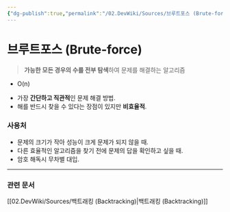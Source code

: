 ```yaml
---
{"dg-publish":true,"permalink":"/02.DevWiki/Sources/브루트포스 (Brute-force)/","noteIcon":""}
---
```


# 브루트포스 (Brute-force)

> **가능한 모든 경우의 수를 전부 탐색**하여 문제를 해결하는 알고리즘
* O(n)
- 가장 **간단하고 직관적**인 문제 해결 방법.
- 해를 반드시 찾을 수 있다는 장점이 있지만 **비효율적**.
### 사용처
- 문제의 크기가 작아 성능이 크게 문제가 되지 않을 때.
- 다른 효율적인 알고리즘을 찾기 전에 문제의 답을 확인하고 싶을 때.
- 암호 해독시 무차별 대입.

---
### 관련 문서
[[02.DevWiki/Sources/백트래킹 (Backtracking)\|백트래킹 (Backtracking)]]

